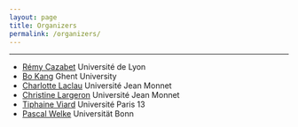 ```yaml
---
layout: page
title: Organizers
permalink: /organizers/
---
```

---
- [R&#233;my Cazabet](http://cazabetremy.fr) Universit&#233; de Lyon
- [Bo Kang](http://bokang.io) Ghent University
- [Charlotte Laclau](https://laclauc.github.io/index.html) Universit&#233; Jean Monnet
- [Christine Largeron](https://perso.univ-st-etienne.fr/largeron/) Universit&#233; Jean Monnet
- [Tiphaine Viard](https://tiphaineviard.com) Universit&#233; Paris 13
- [Pascal Welke](https://mlai.cs.uni-bonn.de/people/pascal-welke) Universit&auml;t Bonn
